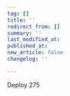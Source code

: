 ```yaml
---
tag: []
title: ''
redirect_from: []
summary: ''
last_modified_at: 
published_at: 
new_article: false
changelog: ''

---
```

Deploy 275